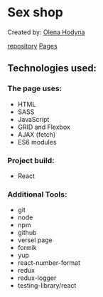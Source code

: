 # Sex shop


Created by: [Olena Hodyna](https://github.com/Aeternus2020)

[repository](https://github.com/Aeternus2020/Sex-shop)
[Pages](https://sex-shop-iota.vercel.app/)

## Technologies used:

### The page uses:

- HTML
- SASS
- JavaScript
- GRID and Flexbox
- AJAX (fetch)
- ES6 modules

### Project build:

- React

### Additional Tools:
- git
- node
- npm
- github
- versel page
- formik
- yup
- react-number-format
- redux
- redux-logger
- testing-library/react

